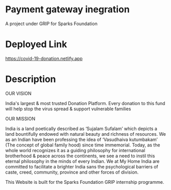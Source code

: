 # Payment gateway inegration
A project under GRIP for Sparks Foundation

# Deployed Link
https://covid-19-donation.netlify.app

# Description
OUR VISION

India's largest & most trusted Donation Platform. Every donation to this fund will help stop the virus spread & support vulnerable families

OUR MISSION

India is a land poetically described as ‘Sujalam Sufalam’ which depicts a land bountifully endowed with natural beauty and richness of resources. We as an Indian have been professing the idea of ‘Vasudhaiva kutumbakam’ (The concept of global family hood) since time immemorial. Today, as the whole world recognizes it as a guiding philosophy for international brotherhood & peace across the continents, we see a need to instil this eternal philosophy in the minds of every Indian. We at My Home India are committed to facilitate a brighter India sans the psychological barriers of caste, creed, community, province and other forces of division.

This Website is built for the Sparks Foundation GRIP internship programme.
